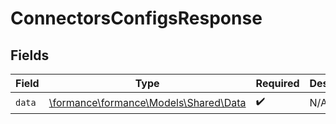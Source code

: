 # ConnectorsConfigsResponse


## Fields

| Field                                                                | Type                                                                 | Required                                                             | Description                                                          |
| -------------------------------------------------------------------- | -------------------------------------------------------------------- | -------------------------------------------------------------------- | -------------------------------------------------------------------- |
| `data`                                                               | [\formance\formance\Models\Shared\Data](../../Models/Shared/Data.md) | :heavy_check_mark:                                                   | N/A                                                                  |